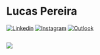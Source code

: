 # **Lucas Pereira**
 
[![Linkedin](https://img.shields.io/badge/-LinkedIn-blue?style=flat&logo=Linkedin&logoColor=white)](https://www.linkedin.com/in/lucas-pereira-4aab17192/)
[![Instagram](https://img.shields.io/badge/-Instagram-c13584?style=flat&labelColor=c13584&logo=instagram&logoColor=white)](https://www.instagram.com/lucasp20/)
[![Outlook](https://img.shields.io/badge/-Outlook-0078D4?style=flat&logo=Microsoft-Outlook&logoColor=white)](mailto:lucaspereira_lp@hotmail.com)
 
 ##

<a href="#"><img src="https://badges.pufler.dev/visits/Lucasp20/Lucasp20"></a>
<!-- 
- [x] HTML | CSS

![Github Html5](https://img.shields.io/badge/HTML5-E34F26?style=for-the-badge&logo=html5&logoColor=white)

<code> <img height = "20" src = "https://raw.githubusercontent.com/github/explore/80688e429a7d4ef2fca1e82350fe8e3517d3494d/topics/javascript/javascript.png"> </code>
<code> <img height = "20" src = "https://raw.githubusercontent.com/github/explore/80688e429a7d4ef2fca1e82350fe8e3517d3494d/topics/typescript/typescript.png"> </code>
<code> <img height = "20" src = "https://raw.githubusercontent.com/github/explore/80688e429a7d4ef2fca1e82350fe8e3517d3494d/topics/react/react.png"> </code>
<code> <img height = "20" src = "https://raw.githubusercontent.com/github/explore/5c058a388828bb5fde0bcafd4bc867b5bb3f26f3/topics/githql/graphql.png"> </code>
<code> <img height = "20" src = "https://raw.githubusercontent.com/github/explore/80688e429a7d4ef2fca1e82350fe8e3517d3494d/topics/nodejs/nodejs.png"> </code>
  -->


<!-- 
**Lucasp20/Lucasp20** is a ✨ _special_ ✨ repository because its `README.md` (this file) appears on your GitHub profile.

Here are some ideas to get you started:

- 🔭 I’m currently working on ...
- 🌱 I’m currently learning ...
- 👯 I’m looking to collaborate on ...
- 🤔 I’m looking for help with ...
- 💬 Ask me about ...
- 📫 How to reach me: ...
- 😄 Pronouns: ...
- ⚡ Fun fact: ...
-->
